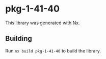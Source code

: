 # pkg-1-41-40

This library was generated with [Nx](https://nx.dev).

## Building

Run `nx build pkg-1-41-40` to build the library.
